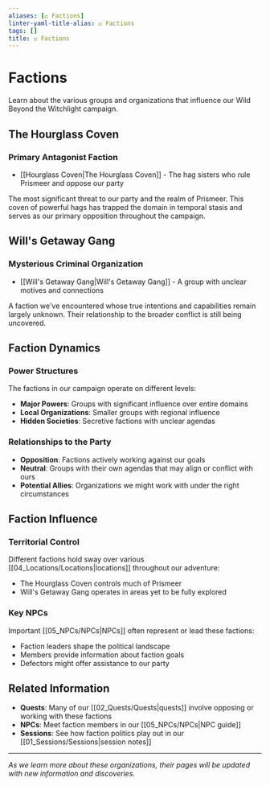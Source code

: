 ```yaml
---
aliases: [⚖️ Factions]
linter-yaml-title-alias: ⚖️ Factions
tags: []
title: ⚖️ Factions
---
```


# Factions

Learn about the various groups and organizations that influence our Wild Beyond the Witchlight campaign.

## The Hourglass Coven

### Primary Antagonist Faction

- [[Hourglass Coven|The Hourglass Coven]] - The hag sisters who rule Prismeer and oppose our party

The most significant threat to our party and the realm of Prismeer. This coven of powerful hags has trapped the domain in temporal stasis and serves as our primary opposition throughout the campaign.

## Will's Getaway Gang

### Mysterious Criminal Organization

- [[Will's Getaway Gang|Will's Getaway Gang]] - A group with unclear motives and connections

A faction we've encountered whose true intentions and capabilities remain largely unknown. Their relationship to the broader conflict is still being uncovered.

## Faction Dynamics

### Power Structures

The factions in our campaign operate on different levels:

- **Major Powers**: Groups with significant influence over entire domains
- **Local Organizations**: Smaller groups with regional influence
- **Hidden Societies**: Secretive factions with unclear agendas

### Relationships to the Party

- **Opposition**: Factions actively working against our goals
- **Neutral**: Groups with their own agendas that may align or conflict with ours
- **Potential Allies**: Organizations we might work with under the right circumstances

## Faction Influence

### Territorial Control

Different factions hold sway over various [[04_Locations/Locations|locations]] throughout our adventure:

- The Hourglass Coven controls much of Prismeer
- Will's Getaway Gang operates in areas yet to be fully explored

### Key NPCs

Important [[05_NPCs/NPCs|NPCs]] often represent or lead these factions:

- Faction leaders shape the political landscape
- Members provide information about faction goals
- Defectors might offer assistance to our party

## Related Information

- **Quests**: Many of our [[02_Quests/Quests|quests]] involve opposing or working with these factions
- **NPCs**: Meet faction members in our [[05_NPCs/NPCs|NPC guide]]
- **Sessions**: See how faction politics play out in our [[01_Sessions/Sessions|session notes]]

---

*As we learn more about these organizations, their pages will be updated with new information and discoveries.*
